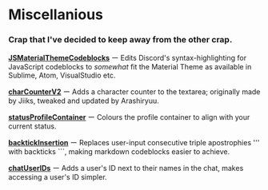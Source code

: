 # Miscellanious
### Crap that I've decided to keep away from the other crap.

**[JSMaterialThemeCodeblocks](https://github.com/Arashiryuu/crap/blob/master/Miscellanious/jsMaterialThemeCodeblocks.plugin.js)** ー Edits Discord's syntax-highlighting for JavaScript codeblocks to *somewhat* fit the Material Theme as available in Sublime, Atom, VisualStudio etc.

**[charCounterV2](https://github.com/Arashiryuu/crap/blob/master/Miscellanious/charCounterV2.plugin.js)** ー Adds a character counter to the textarea; originally made by Jiiks, tweaked and updated by Arashiryuu.

**[statusProfileContainer](https://github.com/Arashiryuu/crap/blob/master/Miscellanious/statusProfileContainer.plugin.js)** ー Colours the profile container to align with your current status.

**[backtickInsertion](https://github.com/Arashiryuu/crap/blob/master/Miscellanious/backtickInsertion.plugin.js)** ー Replaces user-input consecutive triple apostrophies \'\'\' with backticks \`\`\`, making markdown codeblocks easier to achieve.

**[chatUserIDs](https://github.com/Arashiryuu/crap/blob/master/Miscellanious/chatUserIDs.plugin.js)** ー Adds a user's ID next to their names in the chat, makes accessing a user's ID simpler.
